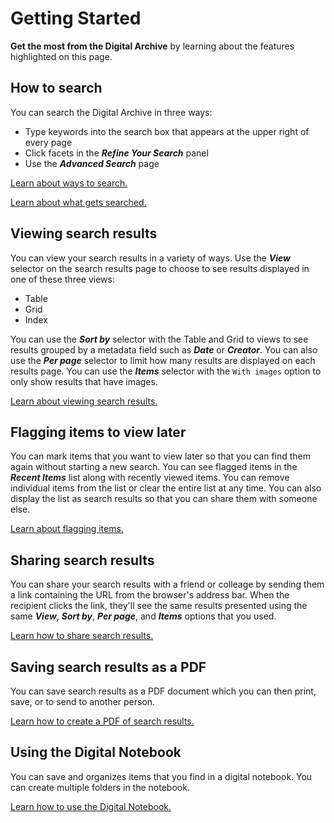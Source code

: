 # Getting Started

**Get the most from the Digital Archive** by learning about the features highlighted on this page.


## How to search

You can search the Digital Archive in three ways:

- Type keywords into the search box that appears at the upper right of every page
- Click facets in the **_Refine Your Search_** panel
- Use the **_Advanced Search_** page

[Learn about ways to search.](../how-to-search/#how-to-search)

[Learn about what gets searched.](../what-gets-searched/#what-gets-searched)

## Viewing search results

You can view your search results in a variety of ways. Use the **_View_** selector on the search results
page to choose to see results displayed in one of these three views:

- Table
- Grid
- Index

You can use the **_Sort by_** selector with the Table and Grid to views to see results
grouped by a metadata field such as **_Date_** or **_Creator_**. You can also use the 
**_Per page_** selector to limit how many results are displayed on each results page.
You can use the **_Items_** selector with the `With images` option to only show results
that have images.

[Learn about viewing search results.](../viewing-search-results/#viewing-search-results)


## Flagging items to view later

You can mark items that you want to view later so that you can find them again without starting a new search.
You can see flagged items in the **_Recent Items_** list along with recently viewed items.
You can remove individual items from the list or clear the entire list at any time. You can also
display the list as search results so that you can share them with someone else.


[Learn about flagging items.](../recently-viewed/#recently-viewed)

## Sharing search results

You can share your search results with a friend or colleage by sending them a link
containing the URL from the browser's address bar. When the recipient clicks the link,
they'll see the same results presented using the same **_View_**, **_Sort by_**, **_Per page_**,
and **_Items_** options that you used.

[Learn how to share search results.](../sharing/#sharing)

## Saving search results as a PDF

You can save search results as a PDF document which you can then print, save, or to send to
another person.

[Learn how to create a PDF of search results.](../printing/#printing)

## Using the Digital Notebook

You can save and organizes items that you find in a digital notebook. You can 
create multiple folders in the notebook.

[Learn how to use the Digital Notebook.](../digital-notebook/#digital-notebook)